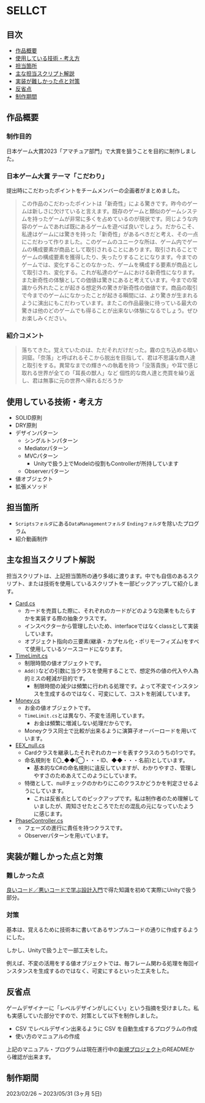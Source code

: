 # SELLCT

## 目次
- [作品概要](#作品概要)
- [使用している技術・考え方](#使用している技術考え方)
- [担当箇所](#担当箇所)
- [主な担当スクリプト解説](#主な担当スクリプト解説)
- [実装が難しかった点と対策](#実装が難しかった点と対策)
- [反省点](#反省点)
- [制作期間](#制作期間)
  
## 作品概要
### 制作目的
日本ゲーム大賞2023「アマチュア部門」で大賞を狙うことを目的に制作しました。

### 日本ゲーム大賞 テーマ「こだわり」
提出時にこだわったポイントをチームメンバーの企画者がまとめました。

> この作品のこだわったポイントは「新奇性」による驚きです。昨今のゲームは新しさに欠けていると言えます。既存のゲームと類似のゲームシステムを持ったゲームが非常に多くを占めているのが現状です。同じような内容のゲームであれば既にあるゲームを遊べば良いでしょう。だからこそ、私達はゲームには驚きを持った「新奇性」があるべきだと考え、その一点にこだわって作りました。このゲームのユニークな所は、ゲーム内でゲームの構成要素が商品として取引されることにあります。取引されることでゲームの構成要素を獲得したり、失ったりすることになります。今までのゲームでは、変化することのなかった、ゲームを構成する要素が商品として取引され、変化する。これが私達のゲームにおける新奇性になります。また新奇性の体験としての価値は驚きにあると考えています。今までの常識から外れたことが起きる想定外の驚きが新奇性の価値です。商品の取引で今までのゲームになかったことが起きる瞬間には、より驚きが生まれるように演出にもこだわっています。またこの作品最後に待っている最大の驚きは他のどのゲームでも得ることが出来ない体験になるでしょう。ぜひお楽しみください。

### 紹介コメント
> 落ちてきた。覚えていたのは、ただそれだけだった。霧の立ち込める暗い洞窟。「奈落」と呼ばれるそこから脱出を目指して、君は不思議な商人達と取引をする。異常なまでの輝きへの執着を持つ「没落貴族」や耳で感じ取れる世界が全ての「耳長の獣人」など 個性的な商人達と売買を繰り返し、君は無事に元の世界へ帰れるだろうか

## 使用している技術・考え方
- SOLID原則
- DRY原則
- デザインパターン
  - シングルトンパターン
  - Mediatorパターン
  - MVCパターン
    - Unityで扱う上でModelの役割もControllerが所持しています
  - Observerパターン
- 値オブジェクト
- 拡張メソッド

## 担当箇所
- `Scriptsフォルダ`にある`DataManagementフォルダ` `Endingフォルダ`を除いたプログラム
- 紹介動画制作

## 主な担当スクリプト解説
担当スクリプトは、上記担当箇所の通り多岐に渡ります。中でも自信のあるスクリプト、または技術を使用しているスクリプトを一部ピックアップして紹介します。

- [Card.cs](SELLCT/Assets/Scripts/Ingame/Element/Card.cs)
  - カードを売買した際に、それぞれのカードがどのような効果をもたらすかを実装する際の抽象クラスです。
  - インスペクターから管理したいため、interfaceではなくclassとして実装しています。
  - オブジェクト指向の三要素(継承・カプセル化・ポリモーフィズム)をすべて使用しているソースコードになります。
- [TimeLimit.cs](SELLCT\Assets\Scripts\Ingame\TradingPhase\ValueObject\TimeLimit.cs)
  - 制限時間の値オブジェクトです。
  - `Add()`などの引数に当クラスを使用することで、想定外の値の代入や人為的ミスの軽減が目的です。
    - 制限時間の減少は頻繁に行われる処理です。よって不変でインスタンスを生成するのではなく、可変にして、コストを削減しています。
- [Money.cs](SELLCT\Assets\Scripts\Ingame\TradingPhase\ValueObject\Money.cs)
  - お金の値オブジェクトです。
  - `TimeLimit.cs`とは異なり、不変を活用しています。
    - お金は頻繁に増減しない処理だからです。
  - Moneyクラス同士で比較が出来るように演算子オーバーロードを用いています。
- [EEX_null.cs](SELLCT\Assets\Scripts\Ingame\Element\EEX_null.cs)
  - Cardクラスを継承したそれぞれのカードを表すクラスのうちの1つです。
  - 命名規則を E〇_◆◆(◯・・・ID、◆◆・・・名前)としています。
    - 基本的なC#の命名規則に違反していますが、わかりやすさ、管理しやすさのためあえてこのようにしています。
  - 特徴として、nullチェックのかわりにこのクラスかどうかを判定させるようにしています。
    - これは反省点としてのピックアップです。私は制作者のため理解していましたが、周知させたところでただの混乱の元になっていたように感じます。
- [PhaseController.cs](SELLCT\Assets\Scripts\Ingame\PhaseController.cs)
  - フェーズの進行に責任を持つクラスです。
  - Observerパターンを用いています。

## 実装が難しかった点と対策
### 難しかった点
[良いコード／悪いコードで学ぶ設計入門](https://gihyo.jp/book/2022/978-4-297-12783-1)で得た知識を初めて実際にUnityで扱う部分。
### 対策
基本は、覚えるために技術本に書いてあるサンプルコードの通りに作成するようにした。

しかし、Unityで扱う上で一部工夫をした。

例えば、不変の活用をする値オブジェクトでは、毎フレーム関わる処理を毎回インスタンスを生成するのではなく、可変にするといった工夫をした。

## 反省点
ゲームデザイナーに「レベルデザインがしにくい」という指摘を受けました。私も実感していた部分ですので、対策として以下を制作しました。

- CSV でレベルデザイン出来るように CSV を自動生成するプログラムの作成
- 使い方のマニュアルの作成

上記のマニュアル・プログラムは現在進行中の[新規プロジェクト](https://github.com/GTM106/BalloonGame)のREADMEから確認が出来ます。

## 制作期間
2023/02/26 ~ 2023/05/31 (3ヶ月 5日)
